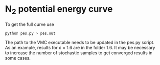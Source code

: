 # N<sub>2</sub> potential energy curve

To get the full curve use

```bash
python pes.py > pes.out
```

The path to the VMC executable needs to be updated in the pes.py script.
As an example, results for d = 1.6 are in the folder 1.6. It may be necessary to increase the number of stochastic samples to get converged results in some cases.
